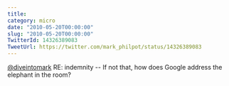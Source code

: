 ```yaml
---
title: 
category: micro
date: "2010-05-20T00:00:00"
slug: "2010-05-20T00:00:00"
TwitterId: 14326389083
TweetUrl: https://twitter.com/mark_philpot/status/14326389083
---
```


[@diveintomark](https://twitter.com/diveintomark) RE: indemnity -- If not that,
how does Google address the elephant in the room?
